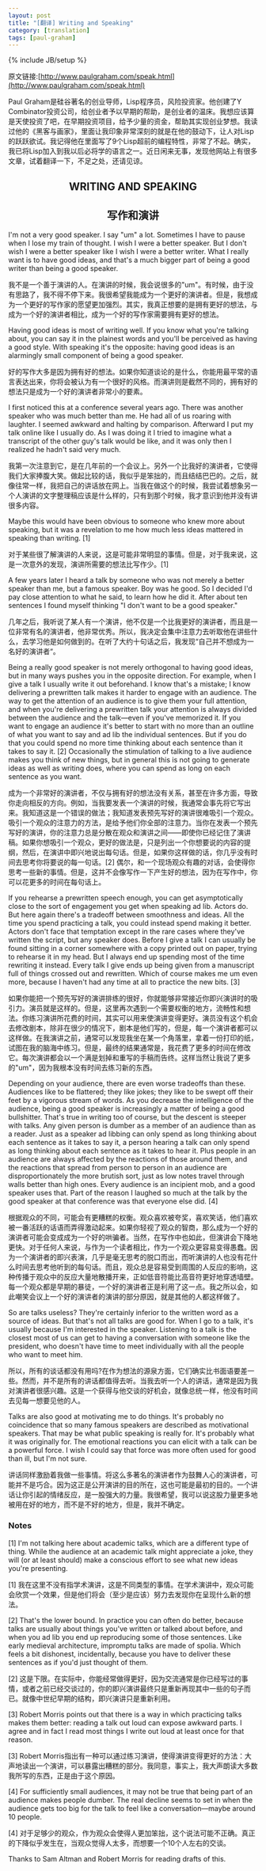 ```yaml
---
layout: post
title: "[翻译] Writing and Speaking"
category: [translation]
tags: [paul-graham]
---
```

{% include JB/setup %}

原文链接:[http://www.paulgraham.com/speak.html](http://www.paulgraham.com/speak.html)

Paul Graham是硅谷著名的创业导师，Lisp程序员，风险投资家。他创建了Y Combinator投资公司，给创业者予以早期的帮助，是创业者的温床。我想应该算是天使投资了吧，在早期投资项目，给予少量的资金，帮助其实现创业梦想。我读过他的《黑客与画家》，里面让我印象非常深刻的就是在他的鼓动下，让人对Lisp的跃跃欲试。我记得他在里面写了9个Lisp超前的编程特性，非常了不起。确实，我已将Lisp加入到我以后必将学的语言之一。近日闲来无事，发现他网站上有很多文章，试着翻译一下，不足之处，还请见谅。

<h2 style="text-align:center;">WRITING AND SPEAKING</h2>
<h2 style="text-align:center;">写作和演讲</h2>

I'm not a very good speaker. I say "um" a lot. Sometimes I have to pause when I lose my train of thought. I wish I were a better speaker. But I don't wish I were a better speaker like I wish I were a better writer. What I really want is to have good ideas, and that's a much bigger part of being a good writer than being a good speaker.

我不是一个善于演讲的人。在演讲的时候，我会说很多的"um"。有时候，由于没有思路了，我不得不停下来。我很希望我能成为一个更好的演讲者。但是，我想成为一个更好的写作家的愿望更加强烈。其实，我真正想要的是拥有更好的想法，与成为一个好的演讲者相比，成为一个好的写作家需要拥有更好的想法。

Having good ideas is most of writing well. If you know what you're talking about, you can say it in the plainest words and you'll be perceived as having a good style. With speaking it's the opposite: having good ideas is an alarmingly small component of being a good speaker.

好的写作大多是因为拥有好的想法。如果你知道谈论的是什么，你能用最平常的语言表达出来，你将会被认为有一个很好的风格。而演讲则是截然不同的，拥有好的想法只是成为一个好的演讲者非常小的要素。

I first noticed this at a conference several years ago. There was another speaker who was much better than me. He had all of us roaring with laughter. I seemed awkward and halting by comparison. Afterward I put my talk online like I usually do. As I was doing it I tried to imagine what a transcript of the other guy's talk would be like, and it was only then I realized he hadn't said very much.

我第一次注意到它，是在几年前的一个会议上。另外一个比我好的演讲者，它使得我们大家捧腹大笑。做起比较的话，我似乎是笨拙的，而且结结巴巴的。之后，就像往常一样，我把自己的讲话放在网上。当我在做这个的时候，我尝试着想象另一个人演讲的文字整理稿应该是什么样的，只有到那个时候，我才意识到他并没有讲很多内容。

Maybe this would have been obvious to someone who knew more about speaking, but it was a revelation to me how much less ideas mattered in speaking than writing. \[1\]

对于某些很了解演讲的人来说，这是可能非常明显的事情。但是，对于我来说，这是一次意外的发现，演讲所需要的想法比写作少。\[1\]

A few years later I heard a talk by someone who was not merely a better speaker than me, but a famous speaker. Boy was he good. So I decided I'd pay close attention to what he said, to learn how he did it. After about ten sentences I found myself thinking "I don't want to be a good speaker."

几年之后，我听说了某人有一个演讲，他不仅是一个比我更好的演讲者，而且是一位非常有名的演讲者，他非常优秀。所以，我决定会集中注意力去听取他在讲些什么，去学习他是如何做到的。在听了大约十句话之后，我发现“自己并不想成为一名好的演讲者“。

Being a really good speaker is not merely orthogonal to having good ideas, but in many ways pushes you in the opposite direction. For example, when I give a talk I usually write it out beforehand. I know that's a mistake; I know delivering a prewritten talk makes it harder to engage with an audience. The way to get the attention of an audience is to give them your full attention, and when you're delivering a prewritten talk your attention is always divided between the audience and the talk—even if you've memorized it. If you want to engage an audience it's better to start with no more than an outline of what you want to say and ad lib the individual sentences. But if you do that you could spend no more time thinking about each sentence than it takes to say it. \[2\] Occasionally the stimulation of talking to a live audience makes you think of new things, but in general this is not going to generate ideas as well as writing does, where you can spend as long on each sentence as you want.

成为一个非常好的演讲者，不仅与拥有好的想法没有关系，甚至在许多方面，导致你走向相反的方向。例如，当我要发表一个演讲的时候，我通常会事先将它写出来。我知道这是一个错误的做法；我知道发表预先写好的演讲很难吸引一个观众。吸引一个观众的注意力的方法，是给予他们你全部的注意力。当你在发表一个预先写好的演讲，你的注意力总是分散在观众和演讲之间——即使你已经记住了演讲稿。如果你想吸引一个观众，更好的做法是，只是列出一个你想要说的内容的提纲，然后，在演讲中即兴地说出每句话。但是，如果你这样做的话，你几乎没有时间去思考你将要说的每一句话。\[2\] 偶尔，和一个现场观众有趣的对话，会使得你思考一些新的事情。但是，这并不会像写作一下产生好的想法，因为在写作中，你可以花更多的时间在每句话上。

If you rehearse a prewritten speech enough, you can get asymptotically close to the sort of engagement you get when speaking ad lib. Actors do. But here again there's a tradeoff between smoothness and ideas. All the time you spend practicing a talk, you could instead spend making it better. Actors don't face that temptation except in the rare cases where they've written the script, but any speaker does. Before I give a talk I can usually be found sitting in a corner somewhere with a copy printed out on paper, trying to rehearse it in my head. But I always end up spending most of the time rewriting it instead. Every talk I give ends up being given from a manuscript full of things crossed out and rewritten. Which of course makes me um even more, because I haven't had any time at all to practice the new bits. [3]

如果你能把一个预先写好的演讲排练的很好，你就能够非常接近你即兴演讲时的吸引力。演员就是这样的。但是，这里再次遇到一个需要权衡的地方，流畅性和想法。你练习演讲所花费的时间，其实可以用来使演讲变得更好。演员没有这个机会去修改剧本，除非在很少的情况下，剧本是他们写的，但是，每一个演讲者都可以这样做。在我演讲之前，通常可以发现我坐在某一个角落里，拿着一份打印的纸，试图在我的脑海中练习。但是，最终的结果通常是，我花费了更多的时间在修改它。每次演讲都会以一个满是划掉和重写的手稿而告终。这样当然让我说了更多的"um"，因为我根本没有时间去练习新的东西。

Depending on your audience, there are even worse tradeoffs than these. Audiences like to be flattered; they like jokes; they like to be swept off their feet by a vigorous stream of words. As you decrease the intelligence of the audience, being a good speaker is increasingly a matter of being a good bullshitter. That's true in writing too of course, but the descent is steeper with talks. Any given person is dumber as a member of an audience than as a reader. Just as a speaker ad libbing can only spend as long thinking about each sentence as it takes to say it, a person hearing a talk can only spend as long thinking about each sentence as it takes to hear it. Plus people in an audience are always affected by the reactions of those around them, and the reactions that spread from person to person in an audience are disproportionately the more brutish sort, just as low notes travel through walls better than high ones. Every audience is an incipient mob, and a good speaker uses that. Part of the reason I laughed so much at the talk by the good speaker at that conference was that everyone else did. [4]

根据观众的不同，可能会有更糟糕的权衡。观众喜欢被夸奖，喜欢笑话，他们喜欢被一番活跃的话语而弄得激动起来。如果你轻视了观众的智商，那么成为一个好的演讲者可能会变成成为一个好的哄骗者。当然，在写作中也如此，但演讲会下降地更快。对于任何人来说，与作为一个读者相比，作为一个观众更容易变得愚蠢。因为一个演讲者的即兴表演，几乎是毫无思考的脱口而出，而听演讲的人也没有花什么时间去思考他听到的每句话。而且，观众总是容易受到周围的人反应的影响，这种传播于观众中的反应大量地散播开来，正如低音符能比高音符更好地穿透墙壁。每一个观众都是早期的暴徒，一个好的演讲者正是利用了这一点。我之所以会，如此嘲笑会议上一个好的演讲者的演讲的部分原因，就是其他的人都这样做了。

So are talks useless? They're certainly inferior to the written word as a source of ideas. But that's not all talks are good for. When I go to a talk, it's usually because I'm interested in the speaker. Listening to a talk is the closest most of us can get to having a conversation with someone like the president, who doesn't have time to meet individually with all the people who want to meet him.

所以，所有的谈话都没有用吗?在作为想法的源泉方面，它们确实比书面语要差一些。然而，并不是所有的讲话都值得去听。当我去听一个人的讲话，通常是因为我对演讲者很感兴趣。这是一个获得与他交谈的好机会，就像总统一样，他没有时间去见每一想要见他的人。

Talks are also good at motivating me to do things. It's probably no coincidence that so many famous speakers are described as motivational speakers. That may be what public speaking is really for. It's probably what it was originally for. The emotional reactions you can elicit with a talk can be a powerful force. I wish I could say that force was more often used for good than ill, but I'm not sure.

讲话同样激励着我做一些事情。将这么多著名的演讲者作为鼓舞人心的演讲者，可能并不是巧合。因为这正是公开演讲的目的所在，这也可能是最初的目的。一个讲话让你引起的情绪反应，是一股强大的力量。我很希望，我可以说这股力量更多地被用在好的地方，而不是不好的地方，但是，我并不确定。

### Notes

\[1\] I'm not talking here about academic talks, which are a different type of thing. While the audience at an academic talk might appreciate a joke, they will (or at least should) make a conscious effort to see what new ideas you're presenting.

\[1\] 我在这里不没有指学术演讲，这是不同类型的事情。在学术演讲中，观众可能会欣赏一个效果，但是他们将会（至少是应该）努力去发现你在呈现什么新的想法。

\[2\] That's the lower bound. In practice you can often do better, because talks are usually about things you've written or talked about before, and when you ad lib you end up reproducing some of those sentences. Like early medieval architecture, impromptu talks are made of spolia. Which feels a bit dishonest, incidentally, because you have to deliver these sentences as if you'd just thought of them.

\[2\] 这是下限。在实际中，你能经常做得更好，因为交流通常是你已经写过的事情，或者之前已经交谈过的，你的即兴演讲最终只是重新再现其中一些的句子而已。就像中世纪早期的结构，即兴演讲只是重新利用。

\[3\] Robert Morris points out that there is a way in which practicing talks makes them better: reading a talk out loud can expose awkward parts. I agree and in fact I read most things I write out loud at least once for that reason.

\[3\] Robert Morris指出有一种可以通过练习演讲，使得演讲变得更好的方法：大声地读出一个演讲，可以暴露出糟糕的部分。我同意，事实上，我大声朗读大多数我所写的东西，正是由于这个原因。

\[4\] For sufficiently small audiences, it may not be true that being part of an audience makes people dumber. The real decline seems to set in when the audience gets too big for the talk to feel like a conversation—maybe around 10 people.

\[4\] 对于足够少的观众，作为观众会使得人更加笨拙，这个说法可能不正确。真正的下降似乎发生在，当观众觉得人太多，而想要一个10个人左右的交谈。

Thanks to Sam Altman and Robert Morris for reading drafts of this.